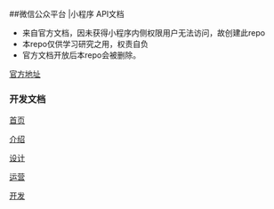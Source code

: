 ##微信公众平台 |小程序 API文档

- 来自官方文档，因未获得小程序内侧权限用户无法访问，故创建此repo
- 本repo仅供学习研究之用，权责自负
- 官方文档开放后本repo会被删除。

[官方地址](https://mp.weixin.qq.com/wxopen/wawiki)

### 开发文档

[首页](http://jiji262.github.io/weapp-docs/index.html)

[介绍](http://jiji262.github.io/weapp-docs/introduction/index.html)

[设计](http://jiji262.github.io/weapp-docs/design/index.html)

[运营](http://jiji262.github.io/weapp-docs/product/index.html)

[开发](http://jiji262.github.io/weapp-docs/api/index.html)

